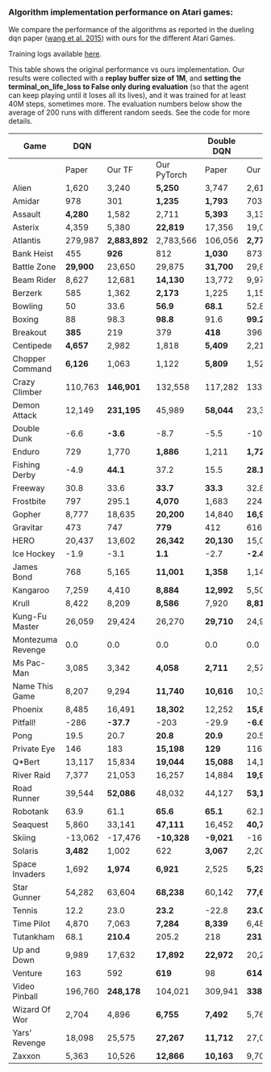 ### Algorithm implementation performance on Atari games:
We compare the performance of the algorithms as reported in the dueling dqn paper ([wang et al. 2015](https://arxiv.org/pdf/1511.06581.pdf)) with ours for the different Atari Games.

Training logs available [here](https://tensorboard.dev/experiment/XzlbZcmoQkCeVPppg7BR7g).

This table shows the original performance vs ours implementation. Our results were collected with a **replay 
buffer size of 1M**, and **setting the terminal_on_life_loss to False only during evaluation** (so that the agent 
can keep playing until it loses all its lives), and it was trained for at least 40M steps, sometimes more.
The evaluation numbers below show the average of 200 runs with different random seeds. See the code for more
details.

|Game             |DQN       |             |           |Double DQN|             |          | Dueling DQN |               | |
|-----------------|----------|-------------|-----------|----------|-------------|----------|-------------|---------------|-|
|                 |Paper     |Our TF       |Our PyTorch|Paper     |Our TF       |Our PyTorch| Paper       | Our TF     |Our PyTorch|
|Alien            |1,620     |3,240        |**5,250**  |3,747     |2,618        |**4,195** | **4,461**   | 2,281         | |
|Amidar           |978       |301          |**1,235**  |**1,793** |703          |609       | **2,354**   | 527           ||
|Assault          |**4,280** |1,582        |2,711      |**5,393** |3,132        |2,767     | **4,621**   | 2,432         ||
|Asterix          |4,359     |5,380        |**22,819** |17,356    |19,031       |**21,592**| **28,188**  | 5,297         ||
|Atlantis         |279,987   |**2,883,892**|2,783,566  |106,056   |**2,774,910**|          | 382,572     | **2,681,685** ||
|Bank Heist       |455       |**926**      |812        |**1,030** |873          |777       | **1,611**   | 976           ||
|Battle Zone      |**29,900**|23,650       |29,875     |**31,700**|29,820       |28,320    | **37,150**  | 34,385        ||
|Beam Rider       |8,627     |12,681       |**14,130** |13,772    |9,978        |**16,300**| **12,164**  | 8,607         ||
|Berzerk          |585       |1,362        |**2,173**  |1,225     |1,157        |**1,406** | **1,472**   | 1,182         ||
|Bowling          |50        |33.6         |**56.9**   |**68.1**  |52.8         |28.2      | **65.5**    | 29.3          ||
|Boxing           |88        |98.3         |**98.8**   |91.6      |**99.2**     |98.6      | **99.4**    | 99.1          ||
|Breakout         |**385**   |219          |379        |**418**   |396          |398       | 345         | **402**       ||
|Centipede        |**4,657** |2,982        |1,818      |**5,409** |2,211        |2,030     | **7,561**   | 2,516         ||
|Chopper Command  |**6,126** |1,063        |1,122      |**5,809** |1,525        | | **11,215**  | 1,396         ||
|Crazy Climber    |110,763   |**146,901**  |132,558    |117,282   |133,573      |**136,669** | **143,570** | 142,660       ||
|Demon Attack     |12,149    |**231,195**  |45,989     |**58,044**|23,389       | | 60,813      | **266,976**   ||
|Double Dunk      |-6.6      |**-3.6**     |-8.7       |-5.5      |-10.2        |4.9       | 0.1         | **0.5**       ||
|Enduro           |729       |1,770        |**1,886**  |1,211     |**1,728**    |1,643     | **2,258**   | 1,829         ||
|Fishing Derby    |-4.9      |**44.1**     |37.2       |15.5      |**28.1**     |14.07     | **46.4**    | 18.0          ||
|Freeway          |30.8      |33.6         |**33.7**   |**33.3**  |32.8         | | 0.0         | **33.1**      ||
|Frostbite        |797       |295.1        |**4,070**  |1,683     |224.1        |**3,613** | **4,672**   | 1,498         ||
|Gopher           |8,777     |18,635       |**20,200** |14,840    |**16,954**   | | 15,718      | **18,982**    ||
|Gravitar         |473       |747          |**779**    |412       |616          |**873**   | 588         | **715**       ||
|HERO             |20,437    |13,602       |**26,342** |**20,130**|15,039       | | **20,818**  | 14,652        ||
|Ice Hockey       |-1.9      |-3.1         |**1.1**    |-2.7      |**-2.4**     | | **0.5**     | -2.8          ||
|James Bond       |768       |5,165        |**11,001** |**1,358** |1,143        | | **1,312**   | 1,131         ||
|Kangaroo         |7,259     |4,410        |**8,884**  |**12,992**|5,508        | | **14,854**  | 4,601         ||
|Krull            |8,422     |8,209        |**8,586**  |7,920     |**8,813**    | | **11,451**  | 8,407         ||
|Kung-Fu Master   |26,059    |29,424       |26,270     |**29,710**|24,916       | | 34,294      | **34,698**    ||
|Montezuma Revenge|0.0       |0.0          |0.0        |0.0       |0.0          | | 0.0         | 0.0           ||
|Ms Pac-Man       |3,085     |3,342        |**4,058**  |**2,711** |2,578        | | **6,283**   | 3,132         ||
|Name This Game   |8,207     |9,294        |**11,740** |**10,616**|10,313       | | **11,971**  | 9,315         ||
|Phoenix          |8,485     |16,491       |**18,302** |12,252    |**15,866**   | | **23,092**  | 9,178         ||
|Pitfall!         |-286      |**-37.7**    |-203       |-29.9     |**-6.6**     | | **0.0**     | -88.4         ||
|Pong             |19.5      |20.7         |**20.8**   |**20.9**  |20.5         | | **21.0**    | 20.7          ||
|Private Eye      |146       |183          |**15,198** |**129**   |116          | | 103         | **129**       ||
|Q*Bert           |13,117    |15,834       |**19,044** |**15,088**|14,100       | | **19,220**  | 14,548        ||
|River Raid       |7,377     |21,053       |16,257     |14,884    |**19,931**   | | **21,162**  | 19,061        ||
|Road Runner      |39,544    |**52,086**   |48,032     |44,127    |**53,132**   | | **69,524**  | 52,061        ||
|Robotank         |63.9      |61.1         |**65.6**   |**65.1**  |62.1         | | **65.3**    | 62.0          ||
|Seaquest         |5,860     |33,141       |**47,111** |16,452    |**40,700**   | | **50,254**  | 24,952        ||
|Skiing           |-13,062   |-17,476      |**-10,328**|**-9,021**|-16,244      | | **-8,857**  | -29,975       ||
|Solaris          |**3,482** |1,002        |622        |**3,067** |2,201        | | **2,250**   | 1,743         ||
|Space Invaders   |1,692     |**1,974**    |**6,921**  |2,525     |**5,239**    | | **6,427**   | 1,836         ||
|Star Gunner      |54,282    |63,604       |**68,238** |60,142    |**77,646**   | | **89,238**  | 67,645        ||
|Tennis           |12.2      |23.0         |**23.2**   |-22.8     |**23.0**     | | 5.1         | **21,2**      ||
|Time Pilot       |4,870     |7,063        |**7,284**  |**8,339** |6,485        | | **11,666**  | 6,745         ||
|Tutankham        |68.1      |**210.4**    |205.2      |218       |**231**      | | 211         | **223**       ||
|Up and Down      |9,989     |17,632       |**17,892** |**22,972**|20,235       | | **44,939**  | 24,880        ||
|Venture          |163       |592          |**619**    |98        |**614**      | | 497         | **1,092**     ||
|Video Pinball    |196,760   |**248,178**  |104,021    |309,941   |**338,382**  | | 98,209      | **284,487**   ||
|Wizard Of Wor    |2,704     |4,896        |**6,755**  |**7,492** |5,769        | | **7,855**   | 4,224         ||
|Yars' Revenge    |18,098    |25,575       |**27,267** |**11,712**|27,087       | | **49,622**  | 26,072        ||
|Zaxxon           |5,363     |10,526       |**12,866** |**10,163**|9,706        | | **12,944**  | 10,925        ||
